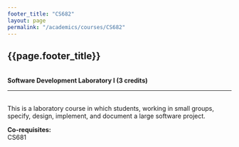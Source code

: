 ```yaml
---
footer_title: "CS682"
layout: page
permalink: "/academics/courses/CS682"
---
```


## {{page.footer_title}}

\
**Software Development Laboratory I (3 credits)**

---

\
This is a laboratory course in which students, working in small groups, specify, design, implement, and document a large software project.

**Co-requisites:**
\
CS681
